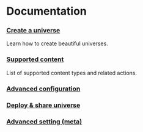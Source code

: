 # Documentation

### [Create a universe](general_configuration)
Learn how to create beautiful universes.

### [Supported content](supported_content/index.md)
List of supported content types and related actions.

### [Advanced configuration](advanced_configuration)

### [Deploy & share universe](deploy_share_universe.md)

### [Advanced setting (meta)](advanced_setting.md)
